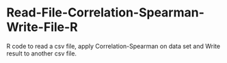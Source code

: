 # Read-File-Correlation-Spearman-Write-File-R

R code to read a csv file, apply Correlation-Spearman on data set and Write result to another csv file. 
